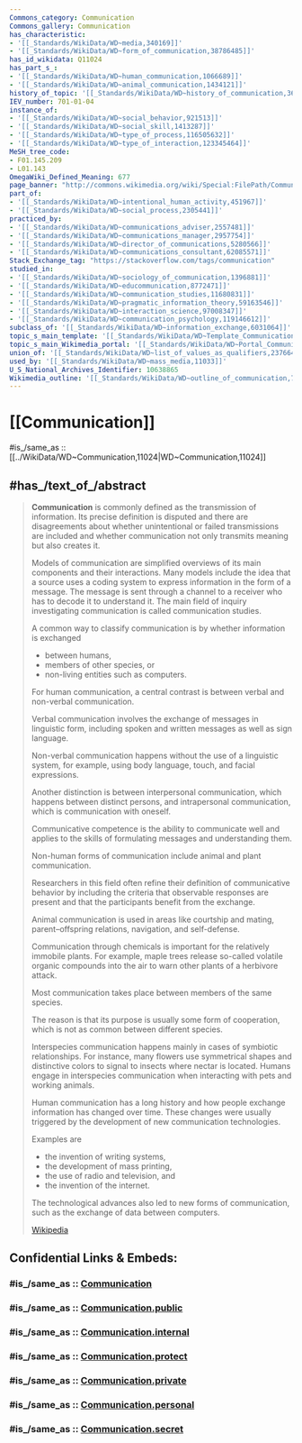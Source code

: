 ```yaml
---
Commons_category: Communication
Commons_gallery: Communication
has_characteristic:
- '[[_Standards/WikiData/WD~media,340169]]'
- '[[_Standards/WikiData/WD~form_of_communication,38786485]]'
has_id_wikidata: Q11024
has_part_s_:
- '[[_Standards/WikiData/WD~human_communication,1066689]]'
- '[[_Standards/WikiData/WD~animal_communication,1434121]]'
history_of_topic: '[[_Standards/WikiData/WD~history_of_communication,3633560]]'
IEV_number: 701-01-04
instance_of:
- '[[_Standards/WikiData/WD~social_behavior,921513]]'
- '[[_Standards/WikiData/WD~social_skill,1413287]]'
- '[[_Standards/WikiData/WD~type_of_process,116505632]]'
- '[[_Standards/WikiData/WD~type_of_interaction,123345464]]'
MeSH_tree_code:
- F01.145.209
- L01.143
OmegaWiki_Defined_Meaning: 677
page_banner: "http://commons.wikimedia.org/wiki/Special:FilePath/Communication%20WV%20banner.jpg"
part_of:
- '[[_Standards/WikiData/WD~intentional_human_activity,451967]]'
- '[[_Standards/WikiData/WD~social_process,2305441]]'
practiced_by:
- '[[_Standards/WikiData/WD~communications_adviser,2557481]]'
- '[[_Standards/WikiData/WD~communications_manager,2957754]]'
- '[[_Standards/WikiData/WD~director_of_communications,5280566]]'
- '[[_Standards/WikiData/WD~communications_consultant,62085571]]'
Stack_Exchange_tag: "https://stackoverflow.com/tags/communication"
studied_in:
- '[[_Standards/WikiData/WD~sociology_of_communication,1396881]]'
- '[[_Standards/WikiData/WD~educommunication,8772471]]'
- '[[_Standards/WikiData/WD~communication_studies,11680831]]'
- '[[_Standards/WikiData/WD~pragmatic_information_theory,59163546]]'
- '[[_Standards/WikiData/WD~interaction_science,97008347]]'
- '[[_Standards/WikiData/WD~communication_psychology,119146612]]'
subclass_of: '[[_Standards/WikiData/WD~information_exchange,6031064]]'
topic_s_main_template: '[[_Standards/WikiData/WD~Template_Communication,22747357]]'
topic_s_main_Wikimedia_portal: '[[_Standards/WikiData/WD~Portal_Communications,112119612]]'
union_of: '[[_Standards/WikiData/WD~list_of_values_as_qualifiers,23766486]]'
used_by: '[[_Standards/WikiData/WD~mass_media,11033]]'
U_S_National_Archives_Identifier: 10638865
Wikimedia_outline: '[[_Standards/WikiData/WD~outline_of_communication,7112587]]'
---
```


# [[Communication]] 

#is_/same_as :: [[../WikiData/WD~Communication,11024|WD~Communication,11024]] 

## #has_/text_of_/abstract 

> **Communication** is commonly defined as the transmission of information. 
> Its precise definition is disputed and there are disagreements about 
> whether unintentional or failed transmissions are included and 
> whether communication not only transmits meaning but also creates it. 
> 
> Models of communication are simplified overviews of its main components and their interactions. 
> Many models include the idea that a source uses a coding system 
> to express information in the form of a message. 
> The message is sent through a channel 
> to a receiver who has to decode it to understand it. 
> The main field of inquiry investigating communication is called communication studies.
>
> A common way to classify communication is by whether information is exchanged 
> - between humans, 
> - members of other species, or 
> - non-living entities such as computers. 
> 
> For human communication, a central contrast is 
> between verbal and non-verbal communication. 
> 
> Verbal communication involves the exchange of messages in linguistic form, 
> including spoken and written messages as well as sign language. 
> 
> Non-verbal communication happens without the use of a linguistic system, 
> for example, using body language, touch, and facial expressions. 
> 
> Another distinction is between interpersonal communication, 
> which happens between distinct persons, 
> and intrapersonal communication, which is communication with oneself. 
> 
> Communicative competence is the ability to communicate well 
> and applies to the skills of formulating messages and understanding them.
>
> Non-human forms of communication include animal and plant communication. 
> 
> Researchers in this field often refine their definition of communicative behavior 
> by including the criteria that observable responses are present 
> and that the participants benefit from the exchange. 
> 
> Animal communication is used in areas like courtship and mating, 
> parent–offspring relations, navigation, and self-defense. 
> 
> Communication through chemicals is important for the relatively immobile plants. 
> For example, maple trees release so-called volatile organic compounds into the air 
> to warn other plants of a herbivore attack. 
> 
> Most communication takes place between members of the same species. 
> 
> The reason is that its purpose is usually some form of cooperation, 
> which is not as common between different species. 
> 
> Interspecies communication happens mainly in cases of symbiotic relationships. 
> For instance, many flowers use symmetrical shapes and distinctive colors 
> to signal to insects where nectar is located. 
> Humans engage in interspecies communication 
> when interacting with pets and working animals.
>
> Human communication has a long history 
> and how people exchange information has changed over time. 
> These changes were usually 
> triggered by the development of new communication technologies. 
> 
> Examples are 
> - the invention of writing systems, 
> - the development of mass printing, 
> - the use of radio and television, and 
> - the invention of the internet. 
> 
> The technological advances also led to new forms of communication, 
> such as the exchange of data between computers.
>
> [Wikipedia](https://en.wikipedia.org/wiki/Communication)


## Confidential Links & Embeds: 

### #is_/same_as :: [Communication](/_Standards/Society/Communication.md) 

### #is_/same_as :: [Communication.public](/_public/Society/Communication.public.md) 

### #is_/same_as :: [Communication.internal](/_internal/Society/Communication.internal.md) 

### #is_/same_as :: [Communication.protect](/_protect/Society/Communication.protect.md) 

### #is_/same_as :: [Communication.private](/_private/Society/Communication.private.md) 

### #is_/same_as :: [Communication.personal](/_personal/Society/Communication.personal.md) 

### #is_/same_as :: [Communication.secret](/_secret/Society/Communication.secret.md)


